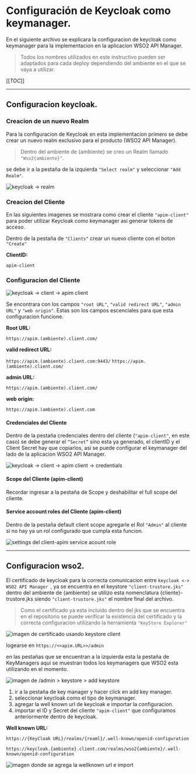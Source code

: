 # Configuración de Keycloak como keymanager. #

En el siguiente archivo se explicara la configuracion de keycloak como keymanager para la implementacion en la aplicacion WSO2 API Manager. 

> Todos los nombres utilizados en este instructivo pueden ser adaptados para cada deploy dependiendo del ambiente en el que se vaya a utilizar. 

[[_TOC_]]

---
## Configuracion keycloak. ##

### **Creacion de un nuevo Realm**

Para la configuracion de Keycloak en esta implementacion primero se debe crear un nuevo realm exclusivo para el producto (WSO2 API Manager).

> Dentro del ambiente de {ambiente} se  creo un Realm llamado ```"Wso2{ambiente}"```.

se debe ir a la pestaña de la izquierda ```"Select realm"``` y seleccionar ```"Add Realm"```.

![keycloak -> realm](../img/keycloak-key-realm.PNG)

### **Creacion del Cliente**

En las siguientes imagenes se mostrara como crear el cliente ```"apim-client"``` para poder utilizar Keycloak como keymanager asi generar tokens de acceso.

Dentro de la pestaña de ```"Clients"``` crear un nuevo cliente con el boton ```"Create"``` 

**ClientID:** 

``` apim-client ```


### **Configuracion del Cliente**


![keycloak -> client -> apim client](../img/keycloak-key-apimclient.PNG)

Se encontrara con los campos ```"root URL"```, ```"valid redirect URL"```, ```"admin URL"``` y ```"web origin"```. Estas son los campos escenciales para que esta configuracion funcione. 


**Root URL:** 

``` https://apim.(ambiente).client.com/ ```

**valid redirect URL:** 

```https://apim.(ambiente).client.com:9443/``` 
```https://apim.(ambiente).client.com/```

**admin URL:** 

```https://apim.(ambiente).client.com/```

**web origin:** 

```https://apim.(ambiente).client.com```


#### **Credenciales del Cliente**

Dentro de la pestaña credenciales dentro del cliente (```"apim-client"```, en este caso) se debe generar el ```“Secret”``` sino esta ya generado, el clientID y el Client Secret hay que copiarlos, asi se puede configurar el keymanager del lado de la aplicacion WSO2 API Manager.

![keycloak -> client -> apim client -> credentials](../img/keycloak-key-apimclient-credential.PNG)

#### **Scope del Cliente (apim-client)**

Recordar ingresar a la pestaña de Scope y deshabilitar el full scope del cliente. 


#### **Service account roles del Cliente (apim-client)**

Dentro de la pestaña  default client scope agregarle el Rol ```"Admin"``` al cliente si no hay ya un rol configurado que cumpla esta funcion.

![settings del client-apim service acount role](../img/keycloak-key-apimclient-sar.PNG)

---
## Configuracion wso2. ##

El certificado de keycloak para la correcta comunicacion entre  ```keycloak <-> WSO2 API Manager ```, ya se encuentra en el keystore ```"client-trustore.jks"``` dentro del ambiente de {ambiente} se utilizo esta nomenclatura {cliente}-trustore.jks siendo ```"client-trustore.jks"``` el nombre final del archivo. 

> Como el certificado ya esta incluido dentro del jks que se encuentra en el repositorio se puede verificar la existencia del certificado y la correcta configuracion utilizando la herramienta ```"KeyStore Explorer"```

![imagen de certificado usando keystore client](../img/keycloak-key-certs.PNG)

logearse en ```https://<<apim.URL>>/admin```

en las pestañas que se encuentran a la izquierda esta la pestaña de KeyManagers aqui se muestran todos los keymanagers que WSO2 esta utilizando en el momento.

![imagen de /admin > keystore > add keystore](../img/keycloak-key-publisher-add.PNG)

1. ir a la pestaña de key manager y hacer click en add key manager.
2. seleccionar keycloak como el tipo de keymanager.
3. agregar la well known url de keycloak e importar la configuracion.
4. importar el ID y Secret del cliente ```"apim-client"``` que configuramos anteriormente dentro de keycloak.


**Well known URL:**

```https://{KeyCloak URL}/realms/{reaml}/.well-known/openid-configuration```

```https://keycloak.{ambiente}.client.com/realms/wso2{ambiente}/.well-known/openid-configuration```

![imagen donde se agrega la wellknown url e import](../img/keycloak-key-publisher-import.PNG)